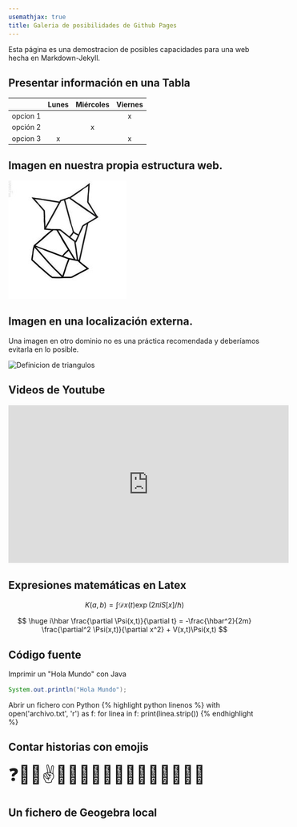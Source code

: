 ```yaml
---
usemathjax: true
title: Galeria de posibilidades de Github Pages
---
```


Esta página es una demostracion de posibles capacidades para una web hecha en Markdown-Jekyll.

## Presentar información en una **Tabla**

|          | Lunes | Miércoles | Viernes |
| :------: | :---: | :-------: | :-----: |
| opcion 1 |       |           |    x    |
| opción 2 |       |     x     |         |
| opcion 3 |   x   |           |    x    |


## **Imagen** en nuestra propia estructura web.

![zorrito](3827f3b6832fba42dfe18bb3b470b5c6.jpg)


## **Imagen** en una localización externa.

Una imagen en otro dominio no es una práctica recomendada y deberíamos evitarla en lo posible.

![Definicion de triangulos](https://upload.wikimedia.org/wikipedia/commons/thumb/3/34/Euler_diagram_of_triangle_types_es.svg/1920px-Euler_diagram_of_triangle_types_es.svg.png)


## **Videos** de Youtube

<iframe width="560" height="315" src="https://www.youtube.com/embed/BUA0tX_ZxMY?si=L_aT3IwHE92OEOPF" title="YouTube video player" frameborder="0" allow="accelerometer; autoplay; clipboard-write; encrypted-media; gyroscope; picture-in-picture; web-share" referrerpolicy="strict-origin-when-cross-origin" allowfullscreen></iframe>


## **Expresiones matemáticas** en Latex

$$  K(a,b) = \int \mathcal{D}x(t) \exp(2\pi i S[x]/\hbar)  $$


$$
      \huge  i\hbar \frac{\partial \Psi(x,t)}{\partial t} = -\frac{\hbar^2}{2m} \frac{\partial^2 \Psi(x,t)}{\partial x^2} + V(x,t)\Psi(x,t)
$$


## **Código fuente** 

Imprimir un "Hola Mundo" con Java
```java
System.out.println("Hola Mundo");
```

Abrir un fichero con Python
{% highlight python linenos %}
with open('archivo.txt', 'r') as f:
    for linea in f:
        print(linea.strip())
{% endhighlight %}


## Contar historias con **emojis**

<div style="font-size:2.5em;">❓🙏😇✌️🤝🟰🙋‍♀️👀💀🔨🤷‍♂️🧾😶👭🤫</div>


## Un fichero de **Geogebra** local


<script src="https://cdn.geogebra.org/apps/deployggb.js"></script>
<div id="geogebra" style="width: 800px; height: 600px;"></div>
<script>
var applet = new GGBApplet({
"filename": "./material-fpgkybfj.ggb", // Cambia esto según la ubicación de tu archivo
"showToolbar": true,
"showAlgebraInput": true,
"showMenuBar": true
}, true);
applet.inject('geogebra');
</script>






